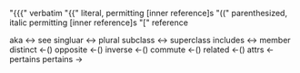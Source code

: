 "{{{" verbatim
"{{" literal, permitting [inner reference]s
"((" parenthesized, italic permitting [inner reference]s
"[" reference

aka <-> see
singluar <-> plural
subclass <-> superclass
includes <-> member
distinct <-()
opposite <-()
inverse <-()
commute <-()
related <-()
attrs <- pertains
pertains ->

